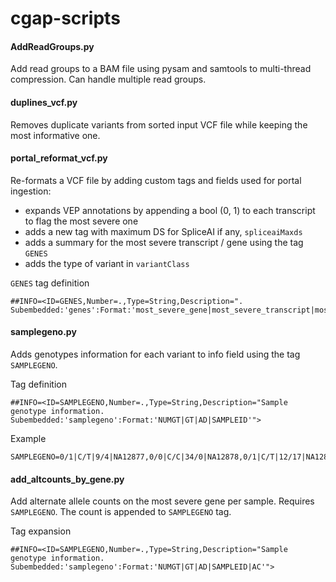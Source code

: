 # cgap-scripts

#### AddReadGroups.py
Add read groups to a BAM file using pysam and samtools to multi-thread compression.
Can handle multiple read groups.

#### duplines_vcf.py
Removes duplicate variants from sorted input VCF file while keeping the most informative one.

#### portal_reformat_vcf.py
Re-formats a VCF file by adding custom tags and fields used for portal ingestion:

  - expands VEP annotations by appending a bool (0, 1) to each transcript to flag the most severe one
  - adds a new tag with maximum DS for SpliceAI if any, `spliceaiMaxds`
  - adds a summary for the most severe transcript / gene using the tag `GENES`
  - adds the type of variant in `variantClass`

`GENES` tag definition

    ##INFO=<ID=GENES,Number=.,Type=String,Description=". Subembedded:'genes':Format:'most_severe_gene|most_severe_transcript|most_severe_feature_ncbi|most_severe_hgvsc|most_severe_hgvsp|most_severe_amino_acids|most_severe_sift_score|most_severe_polyphen_score|most_severe_maxentscan_diff|most_severe_consequence'">

#### samplegeno.py
Adds genotypes information for each variant to info field using the tag `SAMPLEGENO`.

Tag definition

    ##INFO=<ID=SAMPLEGENO,Number=.,Type=String,Description="Sample genotype information. Subembedded:'samplegeno':Format:'NUMGT|GT|AD|SAMPLEID'">

Example

    SAMPLEGENO=0/1|C/T|9/4|NA12877,0/0|C/C|34/0|NA12878,0/1|C/T|12/17|NA12879

#### add_altcounts_by_gene.py
Add alternate allele counts on the most severe gene per sample.
Requires `SAMPLEGENO`.
The count is appended to `SAMPLEGENO` tag.

Tag expansion

    ##INFO=<ID=SAMPLEGENO,Number=.,Type=String,Description="Sample genotype information. Subembedded:'samplegeno':Format:'NUMGT|GT|AD|SAMPLEID|AC'">
